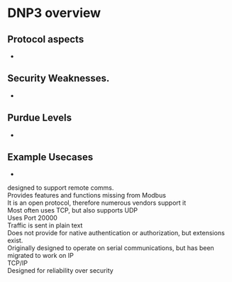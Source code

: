 # DNP3 overview

## Protocol aspects
- 

## Security Weaknesses.
- 

## Purdue Levels
- 

## Example Usecases
- 


designed to support remote comms.  
Provides features and functions missing from Modbus  
It is an open protocol, therefore numerous vendors support it  
Most often uses TCP, but also supports UDP  
Uses Port 20000  
Traffic is sent in plain text  
Does not provide for native authentication or authorization, but extensions exist.  
Originally designed to operate on serial communications, but has been migrated to work on IP  
TCP/IP  
Designed for reliability over security  
